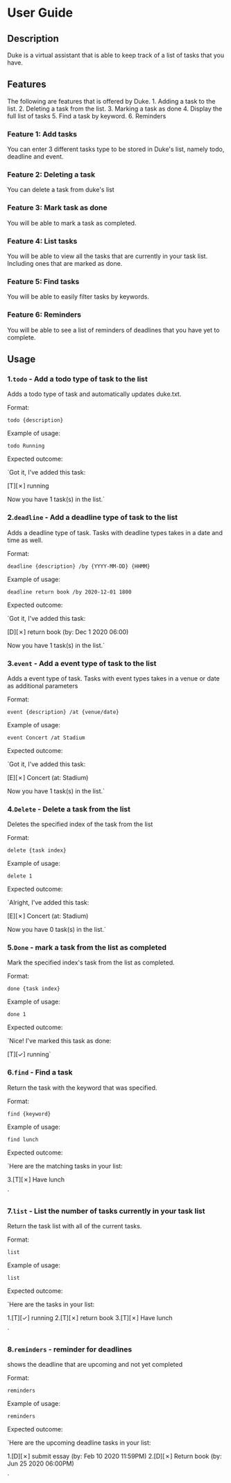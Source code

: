 # User Guide

## Description

Duke is a virtual assistant that is able to keep track of a list of tasks that you have. 

## Features 

The following are features that is offered by Duke. 
    1. Adding a task to the list. 
    2. Deleting a task from the list. 
    3. Marking a task as done
    4. Display the full list of tasks
    5. Find a task by keyword. 
    6. Reminders

### Feature 1: Add tasks

You can enter 3 different tasks type to be stored in Duke's list, namely todo, deadline and event. 

### Feature 2: Deleting a task

You can delete a task from duke's list

### Feature 3: Mark task as done

You will be able to mark a task as completed. 

### Feature 4: List tasks

You will be able to view all the tasks that are currently in your task list. Including ones that are marked as done. 

### Feature 5: Find tasks

You will be able to easily filter tasks by keywords. 

### Feature 6: Reminders

You will be able to see a list of reminders of deadlines that you have yet to complete.

## Usage

### 1.`todo` - Add a todo type of task to the list 

Adds a todo type of task and automatically updates duke.txt. 

Format: 

`todo {description}`

Example of usage: 

`todo Running`

Expected outcome:

`Got it, I've added this task:

[T][✗] running

Now you have 1 task(s) in the list.`


### 2.`deadline` - Add a deadline type of task to the list 

Adds a deadline type of task. Tasks with deadline types takes in a date and time as well. 

Format:

`deadline {description} /by {YYYY-MM-DD} {HHMM}`

Example of usage: 

`deadline return book /by 2020-12-01 1800`

Expected outcome:

`Got it, I've added this task:

[D][✗] return book (by: Dec 1 2020 06:00)

Now you have 1 task(s) in the list.`



### 3.`event` - Add a event type of task to the list 

Adds a event type of task. Tasks with event types takes in a venue or date as additional parameters 

Format:

`event {description} /at {venue/date}`

Example of usage: 

`event Concert /at Stadium`

Expected outcome:

`Got it, I've added this task:

[E][✗] Concert (at: Stadium)

Now you have 1 task(s) in the list.` 


### 4.`Delete` - Delete a task from the list 

Deletes the specified index of the task from the list 

Format:

`delete {task index}`

Example of usage: 

`delete 1`

Expected outcome:

`Alright, I've added this task:

[E][✗] Concert (at: Stadium)

Now you have 0 task(s) in the list.`


### 5.`Done` - mark a task from the list as completed 

Mark the specified index's task from the list as completed. 

Format:

`done {task index}`

Example of usage: 

`done 1`

Expected outcome:

`Nice! I've marked this task as done:

[T][✓] running`

### 6.`find` - Find a task 

Return the task with the keyword that was specified.

Format:

`find {keyword}`

Example of usage: 

`find lunch`

Expected outcome:

`Here are the matching tasks in your list: 

3.[T][✗] Have lunch

`

### 7.`list` - List the number of tasks currently in your task list 

Return the task list with all of the current tasks. 

Format:

`list`

Example of usage: 

`list`

Expected outcome:

`Here are the tasks in your list: 

1.[T][✓] running
2.[T][✗] return book
3.[T][✗] Have lunch 

`
### 8.`reminders` - reminder for deadlines

shows the deadline that are upcoming and not yet completed

Format:

`reminders`

Example of usage: 

`reminders`

Expected outcome:

`Here are the upcoming deadline tasks in your list: 

1.[D][✗] submit essay (by: Feb 10 2020 11:59PM)
2.[D][✗] Return book (by: Jun 25 2020 06:00PM)

`





